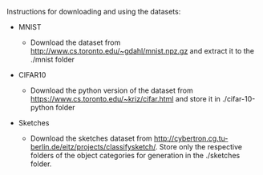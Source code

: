 Instructions for downloading and using the datasets:

 - MNIST
	- Download the dataset from http://www.cs.toronto.edu/~gdahl/mnist.npz.gz and extract it to the ./mnist folder

 - CIFAR10 
	- Download the python version of the dataset from https://www.cs.toronto.edu/~kriz/cifar.html and store it in ./cifar-10-python folder

 - Sketches
	- Download the sketches dataset from http://cybertron.cg.tu-berlin.de/eitz/projects/classifysketch/. Store only the respective folders of the object categories for generation in the ./sketches folder. 
